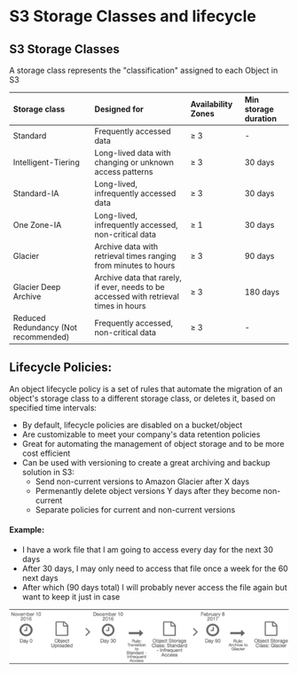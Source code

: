 # S3 Storage Classes and lifecycle

## S3 Storage Classes

A storage class represents the "classification" assigned to each Object in S3 

| Storage class | Designed for | Availability Zones | Min storage duration |
| :--- | :--- | :--- | :--- |
| Standard | Frequently accessed data | ≥ 3 | - |
| Intelligent-Tiering | Long-lived data with changing or unknown access patterns | ≥ 3 | 30 days |
| Standard-IA | Long-lived, infrequently accessed data | ≥ 3 | 30 days |
| One Zone-IA | Long-lived, infrequently accessed, non-critical data | ≥ 1 | 30 days |
| Glacier | Archive data with retrieval times ranging from minutes to hours | ≥ 3 | 90 days |
| Glacier Deep Archive | Archive data that rarely, if ever, needs to be accessed with retrieval times in hours | ≥ 3 | 180 days |
| Reduced Redundancy \(Not recommended\) | Frequently accessed, non-critical data | ≥ 3 | - |

## Lifecycle Policies:

An object lifecycle policy is a set of rules that automate the migration of an object's storage class to a different storage class, or deletes it, based on specified time intervals:

* By default, lifecycle policies are disabled on a bucket/object 
* Are customizable to meet your company's data retention policies 
* Great for automating the management of object storage and to be more cost efficient 
* Can be used with versioning to create a great archiving and backup solution in S3: 
  * Send non-current versions to Amazon Glacier after X days 
  * Permenantly delete object versions Y days after they become non-current 
  * Separate policies for current and non-current versions

#### Example: 

* I have a work file that I am going to access every day for the next 30 days 
* After 30 days, I may only need to access that file once a week for the 60 next days 
* After which \(90 days total\) I will probably never access the file again but want to keep it just in case

![](../../../.gitbook/assets/image%20%288%29.png)



